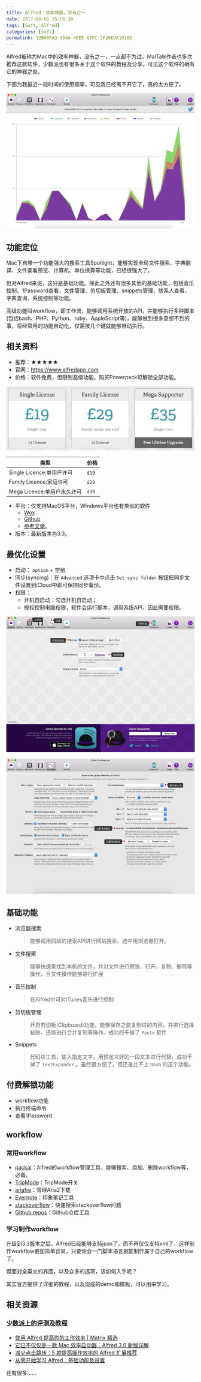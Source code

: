```yaml
---
title: Alfred：效率神器，没有之一
date: 2017-08-01 15:56:38
tags: [Soft, Alfred]
categories: [soft]
permalink: 12B60FA3-958A-4EEE-A7FC-2F20EDA1918D
---
```


Alfred被称为Mac中的效率神器，没有之一，一点都不为过。MalTalk作者也多次推荐这款软件，少数派也有很多关于这个软件的教程及分享。可见这个软件的确有它的神器之处。

下图为我最近一段时间的使用频率，可见我已经离不开它了，真的太方便了。

![2017725102433](alfred/2017725102433.jpg)

## 功能定位

Mac下自带一个功能强大的搜索工具Spotlight，能够实现全局文件搜索、字典翻译、文件查看预览、计算机、单位换算等功能，已经很强大了。

但对Alfred来说，这只是基础功能。除此之外还有很多其他的基础功能，包括音乐控制、1Password查看、文件管理、剪切板管理、snippets管理、联系人查看、字典查询、系统控制等功能。

高级功能叫workflow，即工作流，能够调用系统开放的API，并能够执行多种脚本(包括bash、PHP、Python、ruby、AppleScript等)，能够做到很多意想不到的事，将经常用的功能自动化，仅需按几个键就能够自动执行。

## 相关资料

* 推荐：★★★★★
* 官网：<https://www.alfredapp.com>
* 价格：软件免费，但限制高级功能，购买Powerpack可解锁全部功能。



![2017725102456](alfred/2017725102456.jpg)

| 类型                     | 价格  |
|--------------------------|-------|
| Single Licence:单用户许可 | `£19` |
| Family Licence:家庭许可   | `£29` |
| Mega Licence:单用户永久许可 | `£39` |

* 平台：仅支持MacOS平台，Windows平台也有类似的软件
    - [Wox](https://github.com/Wox-launcher/Wox)
    - [Github](http://www.getwox.com)
    - [参考文章](http://sspai.com/33460)。
* 版本：最新版本为3.3。

## 最优化设置

* 启动： `option` + 空格
* 同步(syncing)：在 `Advanced` 选项卡中点击 `Set sync folder` 按钮把同步文件设置到iCloud中即可保持同步备份。
* 权限：
    - 开机自启动：勾选开机自启动；
    - 授权控制电脑权限，软件会运行脚本，调用系统API，因此需要权限。

![2017725102511](alfred/2017725102511.jpg)

![2017725102521](alfred/2017725102521.jpg)

## 基础功能

* 浏览器搜索

    > 能够调用网站的搜索API进行网站搜索，选中用浏览器打开。

* 文件搜索

    > 能够快速查找到本机的文件，并对文件进行预览、打开、复制、删除等操作，且文件操作能够进行扩展

* 音乐控制

    > 在Alfred中可对iTunes音乐进行控制

* 剪切板管理

    > 开启剪切板(Clipboard)功能，能够保存之前复制过的内容，并进行选择粘贴，还能进行合并复制等操作。成功的干掉了 `Paste` 软件

* Snippets

    > 代码块工具，输入指定文字，用预定义好的一段文本进行代替，成功干掉了 `TextExpander` 。虽然很方便了，但还是比不上 `Dash` 的这个功能。

## 付费解锁功能

* workflow功能
* 执行终端命令
* 查看1Password

## workflow

### 常用workflow

* [packal](http://www.packal.org)：Alfred的workflow管理工具，能够搜索、添加、删除workflow等，必备。
* [TripMode](http://www.packal.org/workflow/tripmode)：TripMode开关
* [ariafre](http://www.packal.org/workflow/ariafre)：管理Aria2下载
* [Evernote](http://www.packal.org/workflow/evernote)：印象笔记工具
* [stackoverflow](http://www.packal.org/workflow/stackoverflow-search)：快速搜索stackoverflow问题
* [Github repos](http://www.packal.org/workflow/github-repos)：Github仓库工具

### 学习制作workflow

升级到3.3版本之后，Alfred已经能够支持json了，而不再仅仅支持xml了，这样制作workflow更加简单容易，只要你会一门脚本语言就能制作属于自己的workflow了。

但面对全英文的界面，以及众多的选项，该如何入手呢？

其实官方提供了详细的教程，以及现成的demo和模板，可以用来学习。

## 相关资源

### [少数派上的评测及教程](http://sspai.com/tag/alfred)

* [使用 Alfred 提高你的工作效率 | Matrix 精选](http://sspai.com/35927)
* [它已不仅仅是一款 Mac 效率启动器：Alfred 3.0 新版详解](http://sspai.com/34468)
* [减少点击跳转：5 款提高操作效率的 Alfred 扩展推荐](http://sspai.com/33279)
* [从零开始学习 Alfred：基础功能及设置](http://sspai.com/32979)

还有很多……
